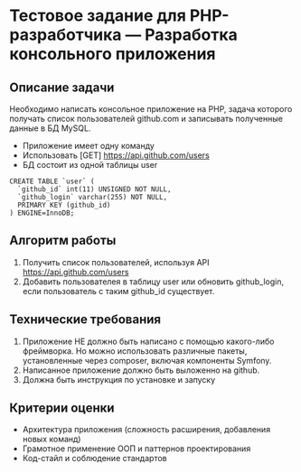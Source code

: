 # Тестовое задание для PHP-разработчика — Разработка консольного приложения

## Описание задачи
Необходимо написать консольное приложение на PHP, задача которого получать список пользователей github.com и записывать полученные данные в БД MySQL.

- Приложение имеет одну команду
- Использовать [GET] https://api.github.com/users
- БД состоит из одной таблицы user
```$sql
CREATE TABLE `user` (
  `github_id` int(11) UNSIGNED NOT NULL,
  `github_login` varchar(255) NOT NULL,
  PRIMARY KEY (github_id)
) ENGINE=InnoDB;
```

## Алгоритм работы
1. Получить список пользователей, используя API https://api.github.com/users
2. Добавить пользователея в таблицу user или обновить github_login, если пользователь с таким github_id существует.

## Технические требования
1. Приложение НЕ должно быть написано с помощью какого-либо фреймворка. Но можно использовать различные пакеты, установленные через compоser, включая компоненты Symfony.
2. Написанное приложение должно быть выложенно на github.
3. Должна быть инструкция по установке и запуску

## Критерии оценки
- Архитектура приложения (сложность расширения, добавления новых команд)
- Грамотное применение ООП и паттернов проектирования
- Код-стайл и соблюдение стандартов